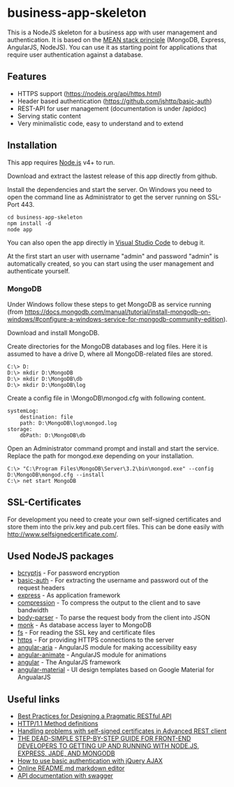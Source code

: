 # business-app-skeleton


This is a NodeJS skeleton for a business app with user management and authentication. It is based on the [MEAN stack principle](http://mean.io/) (MongoDB, Express, AngularJS, NodeJS). You can use it as starting point for applications that require user authentication against a database.


## Features


- HTTPS support (https://nodejs.org/api/https.html)
- Header based authentication (https://github.com/jshttp/basic-auth)
- REST-API for user management (documentation is under /apidoc)
- Serving static content
- Very minimalistic code, easy to understand and to extend


## Installation


This app requires [Node.js](https://nodejs.org/) v4+ to run.

Download and extract the lastest release of this app directly from github.

Install the dependencies and start the server. On Windows you need to open the command line as Administrator to get the server running on SSL-Port 443.

```
cd business-app-skeleton
npm install -d
node app
```

You can also open the app directly in [Visual Studio Code](https://code.visualstudio.com/) to debug it.

At the first start an user with username "admin" and password "admin" is automatically created, so you can start using the user management and authenticate yourself.


### MongoDB


Under Windows follow these steps to get MongoDB as service running (from https://docs.mongodb.com/manual/tutorial/install-mongodb-on-windows/#configure-a-windows-service-for-mongodb-community-edition).

Download and install MongoDB.

Create directories for the MongoDB databases and log files. Here it is assumed to have a drive D, where all MongoDB-related files are stored.

```
C:\> D:
D:\> mkdir D:\MongoDB
D:\> mkdir D:\MongoDB\db
D:\> mkdir D:\MongoDB\log
```

Create a config file in \MongoDB\mongod.cfg with following content.

```
systemLog:
    destination: file
    path: D:\MongoDB\log\mongod.log
storage:
    dbPath: D:\MongoDB\db
```

Open an Administrator command prompt and install and start the service. Replace the path for mongod.exe depending on your installation.

```
C:\> "C:\Program Files\MongoDB\Server\3.2\bin\mongod.exe" --config D:\MongoDB\mongod.cfg --install
C:\> net start MongoDB
```


## SSL-Certificates


For development you need to create your own self-signed certificates and store them into the priv.key and pub.cert files. This can be done easily with http://www.selfsignedcertificate.com/.


## Used NodeJS packages


- [bcryptjs](https://www.npmjs.com/package/bcryptjs) - For password encryption
- [basic-auth](https://www.npmjs.com/package/basic-auth) - For extracting the username and password out of the request headers
- [express](https://www.npmjs.com/package/express) - As application framework
- [compression](https://www.npmjs.com/package/compression) - To compress the output to the client and to save bandwidth
- [body-parser](https://www.npmjs.com/package/body-parser) - To parse the request body from the client into JSON
- [monk](https://www.npmjs.com/package/monk) - As database access layer to MongoDB
- [fs](https://nodejs.org/api/fs.html) - For reading the SSL key and certificate files
- [https](https://nodejs.org/api/https.html) - For providing HTTPS connections to the server
- [angular-aria](https://www.npmjs.com/package/angular-aria) - AngularJS module for making accessibility easy
- [angular-animate](https://www.npmjs.com/package/angular-animate) - AngularJS module for animations
- [angular](https://www.npmjs.com/package/angular) - The AngularJS framework
- [angular-material](https://www.npmjs.com/package/angular-material) - UI design templates based on Google Material for AngualarJS


## Useful links


- [Best Practices for Designing a Pragmatic RESTful API](http://www.vinaysahni.com/best-practices-for-a-pragmatic-restful-api#json-requests)
- [HTTP/1.1 Method definitions](https://www.w3.org/Protocols/rfc2616/rfc2616-sec9.html)
- [Handling problems with self-signed certificates in Advanced REST client](https://restforchrome.blogspot.de/2016/04/advanced-rest-client.html)
- [THE DEAD-SIMPLE STEP-BY-STEP GUIDE FOR FRONT-END DEVELOPERS TO GETTING UP AND RUNNING WITH NODE.JS, EXPRESS, JADE, AND MONGODB](http://cwbuecheler.com/web/tutorials/2013/node-express-mongo/)
- [How to use basic authentication with jQuery AJAX](http://stackoverflow.com/questions/5507234/how-to-use-basic-auth-with-jquery-and-ajax/11960692#11960692)
- [Online README.md markdown editor](http://dillinger.io/)
- [API documentation with swagger](http://swagger.io/)